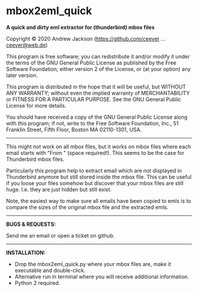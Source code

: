 # mbox2eml_quick

**A quick and dirty eml extractor for (thunderbird) mbox files**

Copyright © 2020 Andrew Jackson (https://github.com/ceever ... ceever@web.de)

 This program is free software; you can redistribute it and/or modify
 it under the terms of the GNU General Public License as published by
 the Free Software Foundation; either version 2 of the License, or
 (at your option) any later version.

 This program is distributed in the hope that it will be useful,
 but WITHOUT ANY WARRANTY; without even the implied warranty of
 MERCHANTABILITY or FITNESS FOR A PARTICULAR PURPOSE.  See the
 GNU General Public License for more details.

 You should have received a copy of the GNU General Public License
 along with this program; if not, write to the Free Software
 Foundation, Inc., 51 Franklin Street, Fifth Floor, Boston MA 02110-1301, USA.
 
---
This might not work on all mbox files, but it works on mbox files where each email starts with "From " (space required!). This seems to be the case for Thunderbird mbox files.

Particularly this program help to extract email which are not displayed in Thunderbird anymore but still stored inside the mbox file. This can be useful if you loose your files somehow but discover that your mbox files are still huge. I.e. they are just hidden but still exist.

Note, the easiest way to make sure all emails have been copied to emls is to compare the sizes of the original mbox file and the extracted emls.

---
**BUGS & REQUESTS:**

Send me an email or open a ticket on github.

---
**INSTALLATION:**
* Drop the mbox2eml_quick.py where your mbox files are, make it executable and double-click.
* Alternative run in terminal where you will receive additional information.
* Python 2 required.
